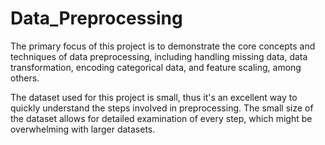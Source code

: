 # Data_Preprocessing

The primary focus of this project is to demonstrate the core concepts and techniques of data preprocessing, including handling missing data, data transformation,
encoding categorical data, and feature scaling, among others.

The dataset used for this project is small, thus it's an excellent way to quickly understand the steps involved in preprocessing.
The small size of the dataset allows for detailed examination of every step, which might be overwhelming with larger datasets.
